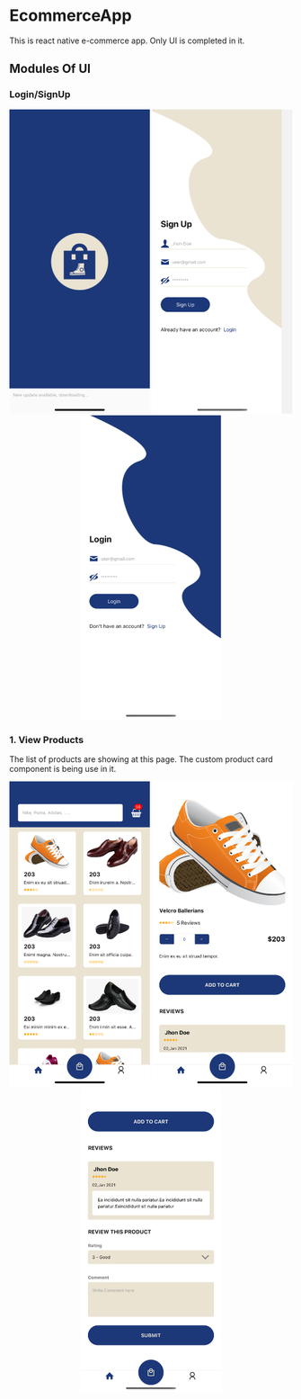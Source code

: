 # EcommerceApp
This is react native e-commerce app. Only UI is completed in it.

## Modules Of UI

### Login/SignUp
<p align="center">
  <img src="ScreenShots/Splash.png" width="250" title="Home">
  <img src="ScreenShots/SignUp.png" width="250" title="SingleProduct" style="margin-inline: auto">
  <img src="ScreenShots/Login.png" width="250" title="SingleProduct">
</p>

### 1. View Products
The list of products are showing at this page. The custom product card component is being use in it.
<p align="center">
  <img src="ScreenShots/Home.png" width="250" title="Home">
  <img src="ScreenShots/SingleProduct.png" width="250" title="SingleProduct" style="margin-inline: auto">
  <img src="ScreenShots/Review.png" width="250" title="SingleProduct">
</p>

